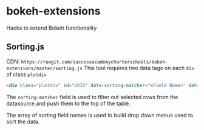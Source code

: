 # bokeh-extensions
Hacks to extend Bokeh functionality

## Sorting.js

CDN: `https://rawgit.com/successacademycharterschools/bokeh-extensions/master/sorting.js`
This tool requires two data tags on each `div` of class `plotdiv`
```html
<div class="plotdiv" id="UUID" data-sorting-matcher="<Field Name>" data-sorting-fields='["Array", "Of", "Field", "Names"]'>
```

The `sorting-matcher` field is used to filter out selected rows from the datasource and push them to the top of the table.

The array of sorting field names is used to build drop down menus used to sort the data.
